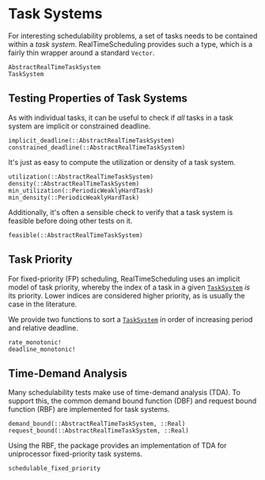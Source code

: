 # Task Systems

For interesting schedulability problems, a set of tasks needs to be contained
within a *task system*.  RealTimeScheduling provides such a type, which is a
fairly thin wrapper around a standard `Vector`.

```@docs
AbstractRealTimeTaskSystem
TaskSystem
```

## Testing Properties of Task Systems

As with individual tasks, it can be useful to check if *all* tasks in a task
system are implicit or constrained deadline.

```@docs
implicit_deadline(::AbstractRealTimeTaskSystem)
constrained_deadline(::AbstractRealTimeTaskSystem)
```

It's just as easy to compute the utilization or density of a task system.

```@docs
utilization(::AbstractRealTimeTaskSystem)
density(::AbstractRealTimeTaskSystem)
min_utilization(::PeriodicWeaklyHardTask)
min_density(::PeriodicWeaklyHardTask)
```

Additionally, it's often a sensible check to verify that a task system is
feasible before doing other tests on it.

```@docs
feasible(::AbstractRealTimeTaskSystem)
```

## Task Priority

For fixed-priority (FP) scheduling, RealTimeScheduling uses an implicit model of
task priority, whereby the index of a task in a given [`TaskSystem`](@ref) *is*
its priority.  Lower indices are considered higher priority, as is usually the
case in the literature.

We provide two functions to sort a [`TaskSystem`](@ref) in order of increasing
period and relative deadline.

```@docs
rate_monotonic!
deadline_monotonic!
```

## Time-Demand Analysis

Many schedulability tests make use of time-demand analysis (TDA).  To support
this, the common demand bound function (DBF) and request bound function (RBF)
are implemented for task systems.

```@docs
demand_bound(::AbstractRealTimeTaskSystem, ::Real)
request_bound(::AbstractRealTimeTaskSystem, ::Real)
```

Using the RBF, the package provides an implementation of TDA for uniprocessor
fixed-priority task systems.

```@docs
schedulable_fixed_priority
```
